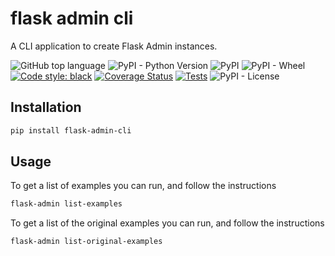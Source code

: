 # flask admin cli
A CLI application to create Flask Admin instances.  

![GitHub top language](https://img.shields.io/github/languages/top/mariofix/flask-admin-cli) ![PyPI - Python Version](https://img.shields.io/pypi/pyversions/flask-admin-cli) ![PyPI](https://img.shields.io/pypi/v/flask-admin-cli) ![PyPI - Wheel](https://img.shields.io/pypi/wheel/flask-admin-cli) [![Code style: black](https://img.shields.io/badge/code%20style-black-000000.svg)](https://github.com/psf/black) [![Coverage Status](https://coveralls.io/repos/github/mariofix/flask-admin-cli/badge.svg?branch=main)](https://coveralls.io/github/mariofix/flask-admin-cli?branch=main) [![Tests](https://github.com/mariofix/flask-admin-cli/actions/workflows/flask-admin-cli-tests.yml/badge.svg?branch=main)](https://github.com/mariofix/flask-admin-cli/actions/workflows/flask-admin-cli-tests.yml) ![PyPI - License](https://img.shields.io/pypi/l/flask-admin-cli) 

## Installation
```bash
pip install flask-admin-cli
```

## Usage
To get a list of examples you can run, and follow the instructions
```bash
flask-admin list-examples
```

To get a list of the original examples you can run, and follow the instructions
```bash
flask-admin list-original-examples
```